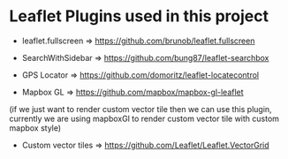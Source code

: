 # Leaflet Plugins used in this project
- leaflet.fullscreen => https://github.com/brunob/leaflet.fullscreen

- SearchWithSidebar => https://github.com/bung87/leaflet-searchbox

- GPS Locator => https://github.com/domoritz/leaflet-locatecontrol

- Mapbox GL => https://github.com/mapbox/mapbox-gl-leaflet

(if we just want to render custom vector tile then we can use this plugin, 
currently we are using mapboxGl to render custom vector tile with custom mapbox style)
- Custom vector tiles => https://github.com/Leaflet/Leaflet.VectorGrid
